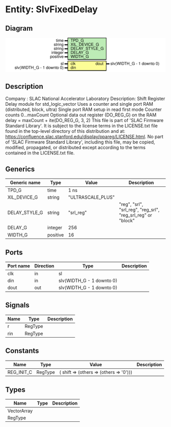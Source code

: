 # Entity: SlvFixedDelay

## Diagram

![Diagram](SlvFixedDelay.svg "Diagram")
## Description

Company    : SLAC National Accelerator Laboratory
Description: Shift Register Delay module for std_logic_vector
             Uses a counter and single port RAM (distributed, block, ultra)
             Single port RAM setup in read first mode
             Counter counts 0...maxCount
             Optional data out register (DO_REG_G) on the RAM
             delay = maxCount + ite(DO_REG_G, 3, 2)
This file is part of 'SLAC Firmware Standard Library'.
It is subject to the license terms in the LICENSE.txt file found in the
top-level directory of this distribution and at:
   https://confluence.slac.stanford.edu/display/ppareg/LICENSE.html.
No part of 'SLAC Firmware Standard Library', including this file,
may be copied, modified, propagated, or distributed except according to
the terms contained in the LICENSE.txt file.
## Generics

| Generic name  | Type     | Value             | Description                                                  |
| ------------- | -------- | ----------------- | ------------------------------------------------------------ |
| TPD_G         | time     | 1 ns              |                                                              |
| XIL_DEVICE_G  | string   | "ULTRASCALE_PLUS" |                                                              |
| DELAY_STYLE_G | string   | "srl_reg"         | "reg", "srl", "srl_reg", "reg_srl", "reg_srl_reg" or "block" |
| DELAY_G       | integer  | 256               |                                                              |
| WIDTH_G       | positive | 16                |                                                              |
## Ports

| Port name | Direction | Type                      | Description |
| --------- | --------- | ------------------------- | ----------- |
| clk       | in        | sl                        |             |
| din       | in        | slv(WIDTH_G - 1 downto 0) |             |
| dout      | out       | slv(WIDTH_G - 1 downto 0) |             |
## Signals

| Name | Type    | Description |
| ---- | ------- | ----------- |
| r    | RegType |             |
| rin  | RegType |             |
## Constants

| Name       | Type    | Value                                          | Description |
| ---------- | ------- | ---------------------------------------------- | ----------- |
| REG_INIT_C | RegType |  (       shift => (others => (others => '0'))) |             |
## Types

| Name        | Type | Description |
| ----------- | ---- | ----------- |
| VectorArray |      |             |
| RegType     |      |             |
